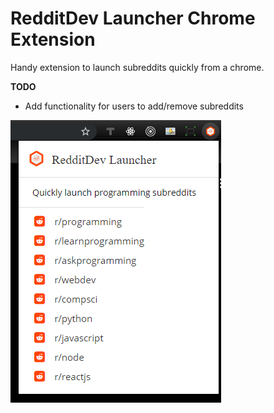 # RedditDev Launcher Chrome Extension

Handy extension to launch subreddits quickly from a chrome. 

__TODO__

* Add functionality for users to add/remove subreddits 

![preview](/preview.png)
